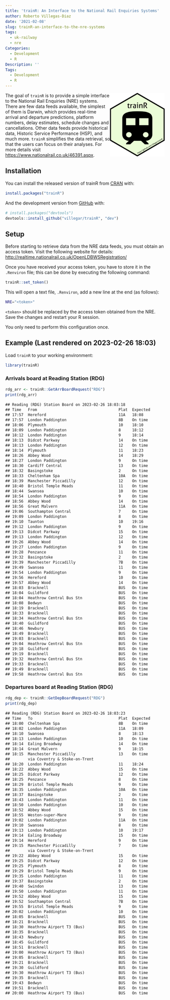 ```yaml
---
title: 'trainR: An Interface to the National Rail Enquiries Systems'
author: Roberto Villegas-Diaz
date: '2021-02-08'
slug: trainR-an-interface-to-the-nre-systems
tags:
  - uk-railway
  - nre
Categories:
  - Development
  - R
Description: ''
Tags:
  - Development
  - R
---
```


<img src="https://raw.githubusercontent.com/villegar/trainR/main/inst/images/logo.png" alt="logo" align="right" height=200px/>

The goal of `trainR` is to provide a simple interface to the 
National Rail Enquiries (NRE) systems. There are few data feeds 
available, the simplest of them is Darwin, which provides real-time 
arrival and departure predictions, platform numbers, delay estimates, 
schedule changes and cancellations. Other data feeds provide historical 
data, Historic Service Performance (HSP), and much more. `trainR` 
simplifies the data retrieval, so that the users can focus on their 
analyses. For more details visit 
https://www.nationalrail.co.uk/46391.aspx.

## Installation

You can install the released version of trainR from [CRAN](https://CRAN.R-project.org) with:

``` r
install.packages("trainR")
```

And the development version from [GitHub](https://github.com/) with:

``` r
# install.packages("devtools")
devtools::install_github("villegar/trainR", "dev")
```

## Setup
Before starting to retrieve data from the NRE data feeds, you must obtain an access token. 
Visit the following website for details: http://realtime.nationalrail.co.uk/OpenLDBWSRegistration/

Once you have received your access token, you have to store it in the `.Renviron` file; this can be 
done by executing the following command:


```r
trainR::set_token()
```

This will open a text file, `.Renviron`, add a new line at the end (as follows):

```bash
NRE="<token>"
```

`<token>` should be replaced by the access token obtained from the NRE. Save the changes and restart 
your R session.

You only need to perform this configuration once.

## Example (Last rendered on 2023-02-26 18:03)

Load `trainR` to your working environment:

```r
library(trainR)
```

### Arrivals board at Reading Station (RDG)


```r
rdg_arr <- trainR::GetArrBoardRequest("RDG")
print(rdg_arr)
```

```
## Reading (RDG) Station Board on 2023-02-26 18:03:18
## Time   From                                    Plat  Expected
## 17:57  Hereford                                11A   18:08
## 17:57  London Paddington                       8B    On time
## 18:06  Plymouth                                10    18:10
## 18:09  London Paddington                       8     18:12
## 18:12  London Paddington                       9     18:14
## 18:13  Didcot Parkway                          14    On time
## 18:13  London Paddington                       12    On time
## 18:14  Plymouth                                11    18:23
## 18:26  Abbey Wood                              14    18:29
## 18:27  London Paddington                       9     On time
## 18:30  Cardiff Central                         13    On time
## 18:32  Basingstoke                             2     On time
## 18:33  Cheltenham Spa                          10A   On time
## 18:39  Manchester Piccadilly                   12    On time
## 18:40  Bristol Temple Meads                    11    On time
## 18:44  Swansea                                 10    On time
## 18:54  London Paddington                       9     On time
## 18:56  Abbey Wood                              14    On time
## 18:56  Great Malvern                           11A   On time
## 19:06  Southampton Central                     7     On time
## 19:09  London Paddington                       8     On time
## 19:10  Taunton                                 10    19:16
## 19:12  London Paddington                       9     On time
## 19:13  Didcot Parkway                          15    On time
## 19:13  London Paddington                       12    On time
## 19:26  Abbey Wood                              14    On time
## 19:27  London Paddington                       9     On time
## 19:28  Penzance                                11    On time
## 19:32  Basingstoke                             2     On time
## 19:39  Manchester Piccadilly                   7B    On time
## 19:49  Swansea                                 11    On time
## 19:54  London Paddington                       9     On time
## 19:56  Hereford                                10    On time
## 19:57  Abbey Wood                              14    On time
## 18:03  Bracknell                               BUS   On time
## 18:04  Guildford                               BUS   On time
## 18:04  Heathrow Central Bus Stn                BUS   On time
## 18:08  Bedwyn                                  BUS   On time
## 18:19  Bracknell                               BUS   On time
## 18:33  Bracknell                               BUS   On time
## 18:34  Heathrow Central Bus Stn                BUS   On time
## 18:40  Guildford                               BUS   On time
## 18:46  Newbury                                 BUS   On time
## 18:49  Bracknell                               BUS   On time
## 19:03  Bracknell                               BUS   On time
## 19:04  Heathrow Central Bus Stn                BUS   On time
## 19:18  Guildford                               BUS   On time
## 19:19  Bracknell                               BUS   On time
## 19:32  Heathrow Central Bus Stn                BUS   On time
## 19:33  Bracknell                               BUS   On time
## 19:49  Bracknell                               BUS   On time
## 19:58  Heathrow Central Bus Stn                BUS   On time
```

### Departures board at Reading Station (RDG)


```r
rdg_dep <- trainR::GetDepBoardRequest("RDG")
print(rdg_dep)
```

```
## Reading (RDG) Station Board on 2023-02-26 18:03:23
## Time   To                                      Plat  Expected
## 18:00  Cheltenham Spa                          8B    On time
## 18:02  London Paddington                       11A   18:09
## 18:10  Swansea                                 8     18:13
## 18:13  London Paddington                       10    On time
## 18:14  Ealing Broadway                         14    On time
## 18:14  Great Malvern                           9     18:15
## 18:15  Manchester Piccadilly                   13    On time
##        via Coventry & Stoke-on-Trent           
## 18:20  London Paddington                       11    18:24
## 18:22  Abbey Wood                              15    On time
## 18:25  Didcot Parkway                          12    On time
## 18:25  Penzance                                8     On time
## 18:29  Bristol Temple Meads                    9     On time
## 18:35  London Paddington                       10A   On time
## 18:37  Basingstoke                             2     On time
## 18:43  London Paddington                       11    On time
## 18:50  London Paddington                       10    On time
## 18:52  Abbey Wood                              15    On time
## 18:55  Weston-super-Mare                       9     On time
## 19:02  London Paddington                       11A   On time
## 19:10  Swansea                                 8     On time
## 19:13  London Paddington                       10    19:17
## 19:14  Ealing Broadway                         15    On time
## 19:14  Hereford                                9     On time
## 19:15  Manchester Piccadilly                   7     On time
##        via Coventry & Stoke-on-Trent           
## 19:22  Abbey Wood                              15    On time
## 19:25  Didcot Parkway                          12    On time
## 19:25  Plymouth                                8     On time
## 19:29  Bristol Temple Meads                    9     On time
## 19:35  London Paddington                       11    On time
## 19:37  Basingstoke                             2     On time
## 19:40  Swindon                                 13    On time
## 19:50  London Paddington                       11    On time
## 19:52  Abbey Wood                              15    On time
## 19:52  Southampton Central                     7B    On time
## 19:55  Bristol Temple Meads                    9     On time
## 20:02  London Paddington                       10    On time
## 18:05  Bracknell                               BUS   On time
## 18:21  Bracknell                               BUS   On time
## 18:30  Heathrow Airport T3 (Bus)               BUS   On time
## 18:35  Bracknell                               BUS   On time
## 18:43  Newbury                                 BUS   On time
## 18:45  Guildford                               BUS   On time
## 18:51  Bracknell                               BUS   On time
## 19:00  Heathrow Airport T3 (Bus)               BUS   On time
## 19:05  Bracknell                               BUS   On time
## 19:21  Bracknell                               BUS   On time
## 19:30  Guildford                               BUS   On time
## 19:30  Heathrow Airport T3 (Bus)               BUS   On time
## 19:35  Bracknell                               BUS   On time
## 19:43  Bedwyn                                  BUS   On time
## 19:51  Bracknell                               BUS   On time
## 20:00  Heathrow Airport T3 (Bus)               BUS   On time
```
